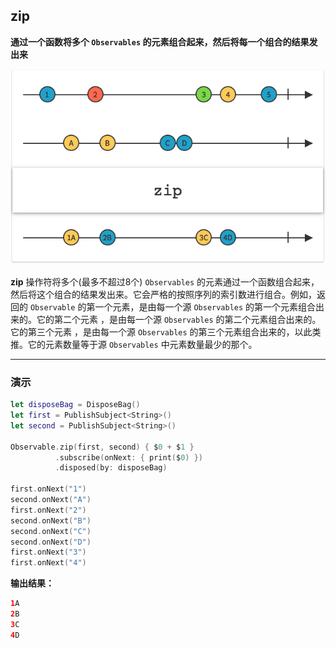 ## zip

**通过一个函数将多个 `Observables` 的元素组合起来，然后将每一个组合的结果发出来**

![](/assets/WhichOperator/Operators/zip.png)

**zip** 操作符将多个(最多不超过8个) `Observables` 的元素通过一个函数组合起来，然后将这个组合的结果发出来。它会严格的按照序列的索引数进行组合。例如，返回的 `Observable` 的第一个元素，是由每一个源 `Observables` 的第一个元素组合出来的。它的第二个元素 ，是由每一个源 `Observables` 的第二个元素组合出来的。它的第三个元素 ，是由每一个源 `Observables` 的第三个元素组合出来的，以此类推。它的元素数量等于源 `Observables` 中元素数量最少的那个。

---

### 演示

```swift
let disposeBag = DisposeBag()
let first = PublishSubject<String>()
let second = PublishSubject<String>()

Observable.zip(first, second) { $0 + $1 }
          .subscribe(onNext: { print($0) })
          .disposed(by: disposeBag)

first.onNext("1")
second.onNext("A")
first.onNext("2")
second.onNext("B")
second.onNext("C")
second.onNext("D")
first.onNext("3")
first.onNext("4")
```

**输出结果：**

```swift
1A
2B
3C
4D
```
